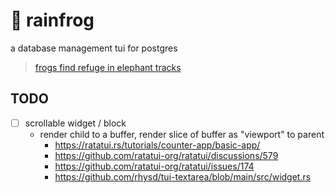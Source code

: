 # 🐸 rainfrog
a database management tui for postgres

> [frogs find refuge in elephant tracks](https://www.sciencedaily.com/releases/2019/06/190604131157.htm) 
## TODO
- [ ] scrollable widget / block
  - render child to a buffer, render slice of buffer as "viewport" to parent
    - https://ratatui.rs/tutorials/counter-app/basic-app/
    - https://github.com/ratatui-org/ratatui/discussions/579
    - https://github.com/ratatui-org/ratatui/issues/174
    - https://github.com/rhysd/tui-textarea/blob/main/src/widget.rs

